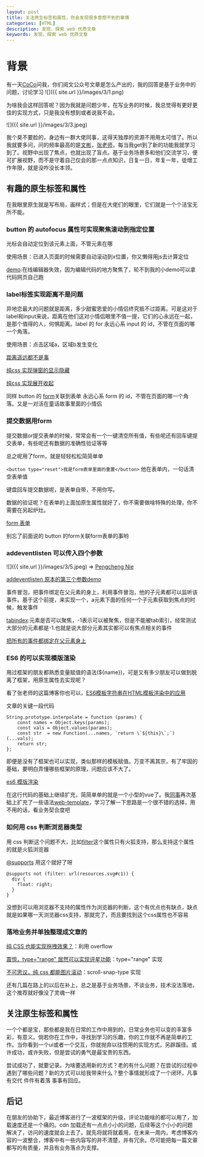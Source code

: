 ```yaml
---
layout: post
title: 关注原生标签和属性，你会发现很多意想不到的事情
categories: [HTML]
description: 发现，探索 web 优质文章
keywords: 发现，探索 web 优质文章
---
```


# 背景
有一天[CoCo](https://github.com/chokcoco)问我，你们阅文公众号文章是怎么产出的，我的回答是基于业务中的问题，讨论学习
![]({{ site.url }}/images/3/1.png)

为啥我会这样回答呢？因为我就是问题少年，在写业务的时候，我总觉得有更好更佳的实现方式，只是我没有想到或者说我不会。

![]({{ site.url }}/images/3/3.jpeg)

我个臭不要脸的，身边有一群大佬同事，这得天独厚的资源不用用太可惜了。所以我就要多问，问的频率最高的是[文彬](https://github.com/XboxYan)，[张老师](https://www.zhangxinxu.com/)，每当我get到了新的功能我就学习到了。视野中出现了焦点，也就出现了盲点。基于业务场景多和他们交流学习，便可扩展视野，而不是守着自己仅会的那一点点知识，日复一日，年复一年，徒增工作年限，就是没咋没长本领。


## 有趣的原生标签和属性
在我眼里原生就是写布局，画样式；但是在大佬们的眼里，它们就是一个个活宝无所不能。
### button 的 autofocus 属性可实现聚焦滚动到指定位置
光标会自动定位到该元素上面，不管元素在哪

使用场景：已进入页面的时候需要自动滚动到x位置，你又懒得用js去计算定位

[demo](https://codepen.io/qingchuang/pen/WNoEEdJ):在线编辑器失效，因为编辑代码的地方聚焦了，轮不到我的小demo可以拿代码网页自己跑

### label标签实现距离不是问题
异地恋最大的问题就是距离，多少甜蜜恩爱的小情侣终究抵不过距离。可是这对于label和input来说，距离在他们这对小情侣眼里不值一提，它们的心永远在一起，是那个值得的人，何惧距离。label 的 for 永远心系 input 的 id，不管在页面的哪一个角落。

使用场景：点击区域a，区域b发生变化

[距离遥远都不是事](https://codepen.io/qingchuang/pen/LYRBBZL)

[纯css 实现弹窗的显示隐藏](https://codepen.io/qingchuang/pen/yLaWmPv)

[纯css 实现展开收起](https://codepen.io/qingchuang/pen/WNoKXoR)

同样 button 的 [form](https://developer.mozilla.org/zh-CN/docs/Web/HTML/Element/button)关联到表单 永远心系 form 的 id，不管在页面的哪一个角落。又是一对活在童话故事里面的小情侣

### 提交数据用form
提交数据or提交表单的时候，常常会有一个一键清空所有值，有些呢还有回车键提交表单，有些呢还有数据的准确性验证等等

总之呢用了form，就是轻轻松松简简单单

`<button type="reset">我是form表单里面的重置</button>` 他在表单内，一句话清空表单值

键盘回车提交数据呢，是表单自带，不用你写。

数据的验证呢？在表单的上面加原生属性就好了，你不需要做啥特殊的处理，你不需要在另起炉灶。


[form 表单](https://codepen.io/qingchuang/pen/xxEJzeO)

别忘了前面说的 button 的form关联form表单的事哟

### addeventlisten 可以传入四个参数

![]({{ site.url }}/images/3/5.jpeg) => [Pengcheng Nie](https://github.com/bran-nie)

[addeventlisten 原本的第三个参数demo](https://codepen.io/qingchuang/pen/qBqyVYG?editors=1111)

事件冒泡，把事件绑定在父元素的身上，利用事件冒泡，他的子元素都可以监听该事件。基于这个前提，来实现一个，a元素下面的任何一个子元素获取到焦点的时候，触发事件

[tabindex](https://developer.mozilla.org/zh-CN/docs/Web/HTML/Global_attributes/tabindex):元素是否可以聚焦，-1表示可以被聚焦，但是不能被tab索引，经常测试大部分的元素都是-1.也就是说大部分元素其实都可以有焦点相关的事件

[把所有的事件都绑定在父元素身上](https://codepen.io/qingchuang/pen/dyOqKQm?editors=1111)

### ES6 的可以实现模版渲染
用过框架的朋友都熟悉变量赋值的语法(${name})，可是又有多少朋友可以做到脱离了框架，用原生属性去实现呢？

看了张老师的这篇博客你也可以，[ES6模板字符串在HTML模板渲染中的应用](https://www.zhangxinxu.com/wordpress/2020/10/es6-html-template-literal/)

文章的关键一段代码

```
String.prototype.interpolate = function (params) {
    const names = Object.keys(params);
    const vals = Object.values(params);
    const str  = new Function(...names, `return \`${this}\`;`)(...vals);
    return str;
};
```

即便是没有了框架也可以实现，类似那样的模板赋值。万变不离其宗，有了牢固的基础，要明白弄懂哪些框架的原理，问题应该不大了。

[es6 模版渲染](https://codepen.io/qingchuang/pen/wvoExMv)

在这行代码的基础上继续扩充，简简单单的就是一个小型的vue了。我[同事](https://github.com/XboxYan)再次基础上扩充了一些语法[web-template](https://github.com/yued-fe/web-template)，学习了解一下思路是一个很不错的选择，用不用的话，看业务契合度吧

### 如何用 css 判断浏览器类型
用 css 判断这个问题不大，比如[filter](https://developer.mozilla.org/zh-CN/docs/Web/CSS/filter)这个属性只有火狐支持，那么支持这个属性的就是火狐浏览器 

[@supports](https://developer.mozilla.org/zh-CN/docs/Web/CSS/@supports) 用这个就好了呀

```
@supports not (filter: url(resources.svg#c1)) {
  div {
    float: right;
  }
}
```

没想到可以用浏览器不支持的属性作为浏览器的判断，这个有优点也有缺点，缺点就是如果哪一天浏览器css支持，那就完了，而且要找到这个css属性也不容易

### 落地业务并单独整理成文章的
[纯 CSS 也能实现拖拽效果？](https://mp.weixin.qq.com/s/gxe5QOVt9kRFWvXx-gugbg)：利用 overflow

[震惊，type="range" 居然可以实现评星功能](https://mp.weixin.qq.com/s/aD5BzGFnvMOY4cp_MvZ53Ahttps://mp.weixin.qq.com/s/aD5BzGFnvMOY4cp_MvZ53A)：type="range" 实现

[不可思议，纯 css 都能图片滚动](https://mp.weixin.qq.com/s/9eLw-EUE-3kbsMvvdifHOg)：scroll-snap-type 实现

还有几篇在路上的以后在补上，总之是基于业务场景，不谈业务，技术没法落地，这个推荐就好像没了灵魂一样
 
## 关注原生标签和属性

一个个都是宝，那些都是我在日常的工作中用到的，日常业务也可以变的丰富多彩，有意义。倘若你在工作中，寻找到学习的乐趣，你的工作就不再是简单的工作。当你看到一个ui或者一个交互，你就抛弃以往惯用的实现方式，另辟蹊径。或许成功，或许失败，但是尝试的勇气是最宝贵的东西。

尝试成功了，就要记录。为啥要选用新的方式？老的有什么问题？在尝试的过程中遇到了哪些问题？新的方式可以给我带来什么？整个事情就形成了一个闭环，凡事有交代 件件有着落 事事有回应。

## 后记
在朋友的协助下，最近博客进行了一波框架的升级，评论功能啥的都可以用了，加载速度还是一个痛的。cdn 加载还有一点点小小的问题，后续等这个小小的问题解决了，访问的速度就会上去了。就先将就将就着用，在未来一周内，考虑博客内容的一波整合，博客中有一些内容写的并不清楚，并有冗余。尽可能把每一篇文章都写的有质量，并且有业务落点为支撑。